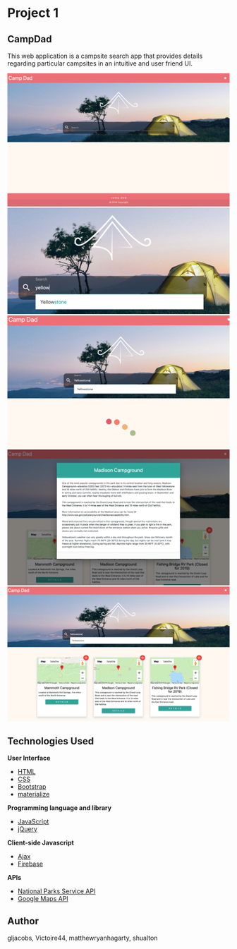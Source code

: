 # Project 1

## CampDad
This web application is a campsite search app that provides details regarding particular campsites in an intuitive and user friend UI.

<img src="assets/images/cd1.png">
<img src="assets/images/cd2.png">
<img src="assets/images/cd3.png">
<img src="assets/images/cd4.png">
<img src="assets/images/cd5.png">

## Technologies Used

<strong>User Interface</strong>

* [HTML](https://developer.mozilla.org/en-US/docs/Web/HTML)
* [CSS](https://developer.mozilla.org/en-US/docs/Web/CSS)
* [Bootstrap](https://getbootstrap.com/)
* [materialize](https://materializecss.com/)

<strong>Programming language and library</strong>
* [JavaScript](https://developer.mozilla.org/en-US/docs/Web/JavaScript)
* [jQuery](https://jquery.com/)

<strong>Client-side Javascript</strong>

* [Ajax](https://developer.mozilla.org/en-US/docs/Web/Guide/AJAX)
* [Firebase](https://firebase.google.com/)

<strong>APIs</strong>

* [National Parks Service API](https://www.nps.gov/subjects/developer/api-documentation.htm)
* [Google Maps API](https://developers.google.com/maps/documentation/javascript/examples/place-search)

## Author

gljacobs, Victoire44, matthewryanhagarty, shualton

